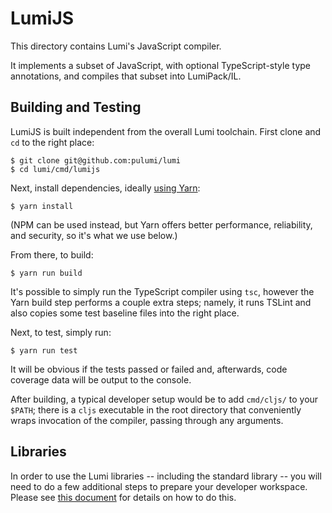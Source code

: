 # LumiJS

This directory contains Lumi's JavaScript compiler.

It implements a subset of JavaScript, with optional TypeScript-style type annotations, and compiles that subset into
LumiPack/IL.

## Building and Testing

LumiJS is built independent from the overall Lumi toolchain.  First clone and `cd` to the right place:

    $ git clone git@github.com:pulumi/lumi
    $ cd lumi/cmd/lumijs

Next, install dependencies, ideally [using Yarn](https://yarnpkg.com/en/docs/install):

    $ yarn install

(NPM can be used instead, but Yarn offers better performance, reliability, and security, so it's what we use below.)

From there, to build:

    $ yarn run build

It's possible to simply run the TypeScript compiler using `tsc`, however the Yarn build step performs a couple extra
steps; namely, it runs TSLint and also copies some test baseline files into the right place.

Next, to test, simply run:

    $ yarn run test

It will be obvious if the tests passed or failed and, afterwards, code coverage data will be output to the console.

After building, a typical developer setup would be to add `cmd/cljs/` to your `$PATH`; there is a `cljs`
executable in the root directory that conveniently wraps invocation of the compiler, passing through any arguments.

## Libraries

In order to use the Lumi libraries -- including the standard library -- you will need to do a few additional steps
to prepare your developer workspace.  Please see [this document](/lib/README.md) for details on how to do this.

